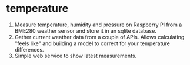 # temperature

1. Measure temperature, humidity and pressure on Raspberry PI from a BME280 weather sensor and store it in an sqlite database.
2. Gather current weather data from a couple of APIs. Allows calculating "feels like" and building a model to correct for your temperature differences.
3. Simple web service to show latest measurements.
